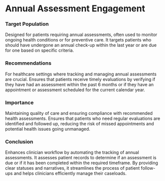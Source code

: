# Annual Assessment Engagement

### Target Population
Designed for patients requiring annual assessments, often used to monitor ongoing health conditions or for preventive care. It targets patients who should have undergone an annual check-up within the last year or are due for one based on specific criteria.
### Recommendations
For healthcare settings where tracking and managing annual assessments are crucial. Ensures that patients receive timely evaluations by verifying if they have had an assessment within the past 6 months or if they have an appointment or assessment scheduled for the current calendar year.
### Importance
Maintaining quality of care and ensuring compliance with recommended health assessments. Ensures that patients who need regular evaluations are identified and followed up, reducing the risk of missed appointments and potential health issues going unmanaged.
### Conclusion
Enhances clinician workflow by automating the tracking of annual assessments. It assesses patient records to determine if an assessment is due or if it has been completed within the required timeframe. By providing clear statuses and narratives, it streamlines the process of patient follow-ups and helps clinicians efficiently manage their caseloads.
